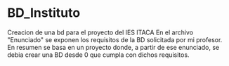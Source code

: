 # BD_Instituto
Creacion de una bd para el proyecto del IES ITACA
En el archivo "Enunciado" se exponen los requisitos de la BD
solicitada por mi profesor.
En resumen se basa en un proyecto donde, a partir de ese enunciado, se debia crear
una BD desde 0 que cumpla con dichos requisitos.
